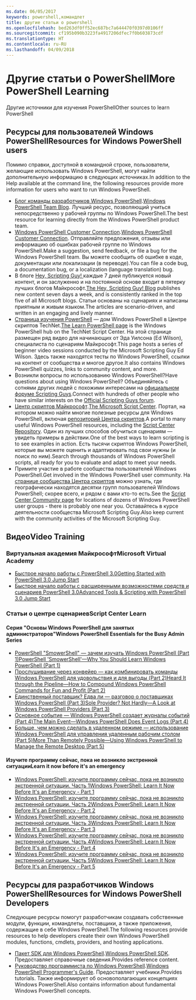 ```yaml
---
ms.date: 06/05/2017
keywords: powershell,командлет
title: другие статьи о powershell
ms.openlocfilehash: bed263df0ff52ec687bc7a644470f0397d0106ff
ms.sourcegitcommit: cf195b090b3223fa4917206dfec7f0b603873cdf
ms.translationtype: HT
ms.contentlocale: ru-RU
ms.lasthandoff: 04/09/2018
---
```

# <a name="more-powershell-learning"></a><span data-ttu-id="f0631-103">Другие статьи о PowerShell</span><span class="sxs-lookup"><span data-stu-id="f0631-103">More PowerShell Learning</span></span>

<span data-ttu-id="f0631-104">Другие источники для изучения PowerShell</span><span class="sxs-lookup"><span data-stu-id="f0631-104">Other sources to learn PowerShell</span></span>

## <a name="resources-for-windows-powershell-users"></a><span data-ttu-id="f0631-105">Ресурсы для пользователей Windows PowerShell</span><span class="sxs-lookup"><span data-stu-id="f0631-105">Resources for Windows PowerShell users</span></span>

<span data-ttu-id="f0631-106">Помимо справки, доступной в командной строке, пользователи, желающие использовать Windows PowerShell, могут найти дополнительную информацию в следующих источниках.</span><span class="sxs-lookup"><span data-stu-id="f0631-106">In addition to the Help available at the command line, the following resources provide more information for users who want to run Windows PowerShell.</span></span>

- <span data-ttu-id="f0631-107">[Блог команды разработчиков Windows PowerShell](http://blogs.msdn.com/b/powershell/).</span><span class="sxs-lookup"><span data-stu-id="f0631-107">[Windows PowerShell Team Blog](http://blogs.msdn.com/b/powershell/).</span></span> <span data-ttu-id="f0631-108">Лучший ресурс, позволяющий учиться непосредственно у рабочей группы по Windows PowerShell.</span><span class="sxs-lookup"><span data-stu-id="f0631-108">The best resource for learning directly from the Windows PowerShell product team.</span></span>
- <span data-ttu-id="f0631-109">[Windows PowerShell Customer Connection](http://Connect.Microsoft.com/PowerShell).</span><span class="sxs-lookup"><span data-stu-id="f0631-109">[Windows PowerShell Customer Connection](http://Connect.Microsoft.com/PowerShell).</span></span> <span data-ttu-id="f0631-110">Отправляйте предложения, отзывы или информацию об ошибках рабочей группе по Windows PowerShell.</span><span class="sxs-lookup"><span data-stu-id="f0631-110">Make a suggestion, send feedback, or file a bug for the Windows PowerShell team.</span></span> <span data-ttu-id="f0631-111">Вы можете сообщить об ошибке в коде, документации или локализации (в переводе).</span><span class="sxs-lookup"><span data-stu-id="f0631-111">You can file a code bug, a documentation bug, or a localization (language translation) bug.</span></span>
- <span data-ttu-id="f0631-112">В блоге [Hey, Scripting Guy! ](https://blogs.technet.microsoft.com/heyscriptingguy/) каждые 7 дней публикуется новый контент, и он заслуженно и на постоянной основе входит в пятерку лучших блогов Майкрософт.</span><span class="sxs-lookup"><span data-stu-id="f0631-112">[The Hey, Scripting Guy! Blog](https://blogs.technet.microsoft.com/heyscriptingguy/) publishes new content seven days a week, and is consistently ranked in the top five of all Microsoft blogs.</span></span> <span data-ttu-id="f0631-113">Статьи основаны на сценариях и написаны приятным и живым языком.</span><span class="sxs-lookup"><span data-stu-id="f0631-113">The articles are scenario-driven, and written in an engaging and lively manner.</span></span>
- <span data-ttu-id="f0631-114">[Страница изучения PowerShell](https://blogs.technet.microsoft.com/heyscriptingguy/2015/01/04/weekend-scripter-the-best-ways-to-learn-powershell/) — дом Windows PowerShell в Центре скриптов TechNet.</span><span class="sxs-lookup"><span data-stu-id="f0631-114">[The Learn PowerShell page](https://blogs.technet.microsoft.com/heyscriptingguy/2015/01/04/weekend-scripter-the-best-ways-to-learn-powershell/) is the Windows PowerShell hub on the TechNet Script Center.</span></span> <span data-ttu-id="f0631-115">На этой странице размещен ряд видео для начинающих от Эда Уилсона (Ed Wilson), специалиста по сценариям Майкрософт.</span><span class="sxs-lookup"><span data-stu-id="f0631-115">This page hosts a series of beginner video sessions conducted by the Microsoft Scripting Guy Ed Wilson.</span></span> <span data-ttu-id="f0631-116">Здесь также находятся тесты по Windows PowerShell, ссылки на контент от сообщества и многое другое.</span><span class="sxs-lookup"><span data-stu-id="f0631-116">It also contains Windows PowerShell quizzes, links to community content, and more.</span></span>
- <span data-ttu-id="f0631-117">Возникли вопросы по использованию Windows PowerShell?</span><span class="sxs-lookup"><span data-stu-id="f0631-117">Have questions about using Windows PowerShell?</span></span> <span data-ttu-id="f0631-118">Объединяйтесь с сотнями других людей с похожими интересами на [официальном форуме Scripting Guys](http://social.technet.microsoft.com/forums/itcg/threads/).</span><span class="sxs-lookup"><span data-stu-id="f0631-118">Connect with hundreds of other people who have similar interests on the [Official Scripting Guys forum](http://social.technet.microsoft.com/forums/itcg/threads/).</span></span>
- <span data-ttu-id="f0631-119">[Центр скриптов Майкрософт](https://technet.microsoft.com/scriptcenter).</span><span class="sxs-lookup"><span data-stu-id="f0631-119">[The Microsoft Script Center](https://technet.microsoft.com/scriptcenter).</span></span> <span data-ttu-id="f0631-120">Портал, на котором можно найти многие полезные ресурсы для Windows PowerShell, включая [репозиторий Центра скриптов](http://gallery.technet.microsoft.com/scriptcenter/).</span><span class="sxs-lookup"><span data-stu-id="f0631-120">A portal to many useful Windows PowerShell resources, including the [Script Center Repository](http://gallery.technet.microsoft.com/scriptcenter/).</span></span> <span data-ttu-id="f0631-121">Один из лучших способов обучиться сценариям — увидеть примеры в действии.</span><span class="sxs-lookup"><span data-stu-id="f0631-121">One of the best ways to learn scripting is to see examples in action.</span></span> <span data-ttu-id="f0631-122">Есть тысячи скриптов Windows PowerShell, которые вы можете оценить и адаптировать под свои нужны (и поиск по ним).</span><span class="sxs-lookup"><span data-stu-id="f0631-122">Search through thousands of Windows PowerShell scripts, all ready for you to evaluate and adapt to meet your needs.</span></span>
- <span data-ttu-id="f0631-123">Примите участие в работе сообщества пользователей Windows PowerShell.</span><span class="sxs-lookup"><span data-stu-id="f0631-123">Get involved in the Windows PowerShell user community.</span></span> <span data-ttu-id="f0631-124">На [странице сообщества Центра скриптов](https://technet.microsoft.com/scriptcenter/hh182567.aspx) можно узнать, где географически находятся десятки групп пользователей Windows PowerShell; скорее всего, и рядом с вами кто-то есть.</span><span class="sxs-lookup"><span data-stu-id="f0631-124">See the [Script Center Community page](https://technet.microsoft.com/scriptcenter/hh182567.aspx) for locations of dozens of Windows PowerShell user groups - there is probably one near you.</span></span> <span data-ttu-id="f0631-125">Оставайтесь в курсе деятельности сообщества Microsoft Scripting Guy.</span><span class="sxs-lookup"><span data-stu-id="f0631-125">Also keep current with the community activities of the Microsoft Scripting Guy.</span></span>

## <a name="video-training"></a><span data-ttu-id="f0631-126">Видео</span><span class="sxs-lookup"><span data-stu-id="f0631-126">Video Training</span></span>

### <a name="microsoft-virtual-academy"></a><span data-ttu-id="f0631-127">Виртуальная академия Майкрософт</span><span class="sxs-lookup"><span data-stu-id="f0631-127">Microsoft Virtual Academy</span></span>
- [<span data-ttu-id="f0631-128">Быстрое начало работы с PowerShell 3.0</span><span class="sxs-lookup"><span data-stu-id="f0631-128">Getting Started with PowerShell 3.0 Jump Start</span></span>](https://mva.microsoft.com/en-US/training-courses/getting-started-with-powershell-30-jump-start-8276)
- [<span data-ttu-id="f0631-129">Быстрое начало работы с расширенными возможностями средств и сценариев PowerShell 3.0</span><span class="sxs-lookup"><span data-stu-id="f0631-129">Advanced Tools & Scripting with PowerShell 3.0 Jump Start</span></span>](https://mva.microsoft.com/en-US/training-courses/advanced-tools-scripting-with-powershell-30-jump-start-8231)

### <a name="script-center-learn"></a><span data-ttu-id="f0631-130">Статьи о центре сценариев</span><span class="sxs-lookup"><span data-stu-id="f0631-130">Script Center Learn</span></span>
#### <a name="windows-powershell-essentials-for-the-busy-admin-series"></a><span data-ttu-id="f0631-131">Серия "Основы Windows PowerShell для занятых администраторов"</span><span class="sxs-lookup"><span data-stu-id="f0631-131">Windows PowerShell Essentials for the Busy Admin Series</span></span>
- [<span data-ttu-id="f0631-132">PowerShell "SmowerShell" — зачем изучать Windows PowerShell &#40;Part 1&#41;</span><span class="sxs-lookup"><span data-stu-id="f0631-132">PowerShell 'SmowerShell'—Why You Should Learn Windows PowerShell &#40;Part 1&#41;</span></span>](http://dlbmodigital.microsoft.com/webcasts/wmv/23976_Dnl_L.wmv)
- [<span data-ttu-id="f0631-133">Прослушивание через конвейер — как комбинировать команды Windows PowerShell для удовольствия и для выгоды &#40;Part 2&#41;</span><span class="sxs-lookup"><span data-stu-id="f0631-133">Heard It through the Pipeline—How to Compound Windows PowerShell Commands for Fun and Profit &#40;Part 2&#41;</span></span>](http://dlbmodigital.microsoft.com/webcasts/wmv/23977_Dnl_L.wmv)
- [<span data-ttu-id="f0631-134">Единственный поставщик? Едва ли — разговор о поставщиках Windows PowerShell &#40;Part 3&#41;</span><span class="sxs-lookup"><span data-stu-id="f0631-134">Sole Provider? Not Hardly—A Look at Windows PowerShell Providers &#40;Part 3&#41;</span></span>](http://dlbmodigital.microsoft.com/webcasts/wmv/23978_Dnl_L.wmv)
- [<span data-ttu-id="f0631-135">Основное событие — Windows PowerShell создает журналы событий &#40;Part 4&#41;</span><span class="sxs-lookup"><span data-stu-id="f0631-135">The Main Event—Windows PowerShell Does Event Logs &#40;Part 4&#41;</span></span>](http://dlbmodigital.microsoft.com/webcasts/wmv/23979_Dnl_L.wmv)
- [<span data-ttu-id="f0631-136">Больше, чем можно сделать в удаленном режиме — использование Windows PowerShell для управления удаленным рабочим столом &#40;Part 5&#41;</span><span class="sxs-lookup"><span data-stu-id="f0631-136">More Than Remotely Possible—Using Windows PowerShell to Manage the Remote Desktop &#40;Part 5&#41;</span></span>](http://dlbmodigital.microsoft.com/webcasts/wmv/23980_Dnl_L.wmv)

#### <a name="learn-it-now-before-its-an-emergency"></a><span data-ttu-id="f0631-137">Изучите программу сейчас, пока не возникло экстренной ситуации</span><span class="sxs-lookup"><span data-stu-id="f0631-137">Learn it now before it's an emergency</span></span>
- [<span data-ttu-id="f0631-138">Windows PowerShell: изучите программу сейчас, пока не возникло экстренной ситуации. Часть 1</span><span class="sxs-lookup"><span data-stu-id="f0631-138">Windows PowerShell: Learn It Now Before It's an Emergency - Part 1</span></span>](http://dlbmodigital.microsoft.com/webcasts/wmv/1032481530_Dnl_L.wmv)
- [<span data-ttu-id="f0631-139">Windows PowerShell: изучите программу сейчас, пока не возникло экстренной ситуации. Часть 2</span><span class="sxs-lookup"><span data-stu-id="f0631-139">Windows PowerShell: Learn It Now Before It's an Emergency - Part 2</span></span>](http://dlbmodigital.microsoft.com/webcasts/wmv/1032481542_Dnl_L.wmv)
- [<span data-ttu-id="f0631-140">Windows PowerShell: изучите программу сейчас, пока не возникло экстренной ситуации. Часть 3</span><span class="sxs-lookup"><span data-stu-id="f0631-140">Windows PowerShell: Learn It Now Before It's an Emergency - Part 3</span></span>](http://dlbmodigital.microsoft.com/webcasts/wmv/1032481548_Dnl_L.wmv)
- [<span data-ttu-id="f0631-141">Windows PowerShell: изучите программу сейчас, пока не возникло экстренной ситуации. Часть 4</span><span class="sxs-lookup"><span data-stu-id="f0631-141">Windows PowerShell: Learn It Now Before It's an Emergency - Part 4</span></span>](http://dlbmodigital.microsoft.com/webcasts/wmv/1032481552_Dnl_L.wmv)
- [<span data-ttu-id="f0631-142">Windows PowerShell: изучите программу сейчас, пока не возникло экстренной ситуации. Часть 5</span><span class="sxs-lookup"><span data-stu-id="f0631-142">Windows PowerShell: Learn It Now Before It's an Emergency - Part 5</span></span>](http://dlbmodigital.microsoft.com/webcasts/wmv/1032481554_Dnl_L.wmv)

## <a name="resources-for-windows-powershell-developers"></a><span data-ttu-id="f0631-143">Ресурсы для разработчиков Windows PowerShell</span><span class="sxs-lookup"><span data-stu-id="f0631-143">Resources for Windows PowerShell Developers</span></span>

<span data-ttu-id="f0631-144">Следующие ресурсы помогут разработчикам создавать собственные модули, функции, командлеты, поставщики, а также приложения, содержащие в себе Windows PowerShell.</span><span class="sxs-lookup"><span data-stu-id="f0631-144">The following resources provide resources to help developers create their own Windows PowerShell modules, functions, cmdlets, providers, and hosting applications.</span></span>

- <span data-ttu-id="f0631-145">[Пакет SDK для Windows PowerShell](http://go.microsoft.com/fwlink/p/?LinkID=89595).</span><span class="sxs-lookup"><span data-stu-id="f0631-145">[Windows PowerShell SDK](http://go.microsoft.com/fwlink/p/?LinkID=89595).</span></span> <span data-ttu-id="f0631-146">Предоставляет справочные сведения.</span><span class="sxs-lookup"><span data-stu-id="f0631-146">Provides reference content.</span></span>
- <span data-ttu-id="f0631-147">[Руководство программиста по Windows PowerShell](http://go.microsoft.com/fwlink/p/?LinkID=89596).</span><span class="sxs-lookup"><span data-stu-id="f0631-147">[Windows PowerShell Programmer's Guide](http://go.microsoft.com/fwlink/p/?LinkID=89596).</span></span> <span data-ttu-id="f0631-148">Предоставляет учебники.</span><span class="sxs-lookup"><span data-stu-id="f0631-148">Provides tutorials.</span></span> <span data-ttu-id="f0631-149">Также информирует об основополагающих концепциях Windows PowerShell.</span><span class="sxs-lookup"><span data-stu-id="f0631-149">Also contains information about fundamental Windows PowerShell concepts.</span></span>